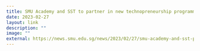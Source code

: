 ```yaml
---
title: SMU Academy and SST to partner in new technopreneurship programme
date: 2023-02-27
layout: link
description: ""
image: ""
external: https://news.smu.edu.sg/news/2023/02/27/smu-academy-and-sst-partner-new-technopreneurship-programme
---
```





